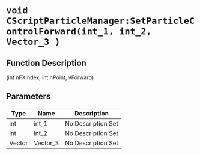 # `void CScriptParticleManager:SetParticleControlForward(int_1, int_2, Vector_3 )`
## Function Description
(int nFXIndex, int nPoint, vForward)
## Parameters
Type|Name|Description
--|--|--
int|int_1|No Description Set
int|int_2|No Description Set
Vector|Vector_3|No Description Set
